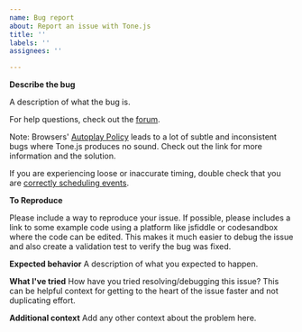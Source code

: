 ```yaml
---
name: Bug report
about: Report an issue with Tone.js
title: ''
labels: ''
assignees: ''

---
```


**Describe the bug**

A description of what the bug is. 

For help questions, check out the [forum](https://groups.google.com/forum/#!forum/tonejs).

Note: Browsers' [Autoplay Policy](https://github.com/Tonejs/Tone.js/wiki/Autoplay) leads to a lot of subtle and inconsistent bugs where Tone.js produces no sound. Check out the link for more information and the solution.

If you are experiencing loose or inaccurate timing, double check that you are [correctly scheduling events](https://github.com/Tonejs/Tone.js/wiki/Accurate-Timing).


**To Reproduce**

Please include a way to reproduce your issue. If possible, please includes a link to some example code using a platform like jsfiddle or codesandbox where the code can be edited. This makes it much easier to debug the issue and also create a validation test to verify the bug was fixed. 

**Expected behavior**
A description of what you expected to happen.

**What I've tried**
How have you tried resolving/debugging this issue? This can be helpful context for getting to the heart of the issue faster and not duplicating effort. 

**Additional context**
Add any other context about the problem here.

